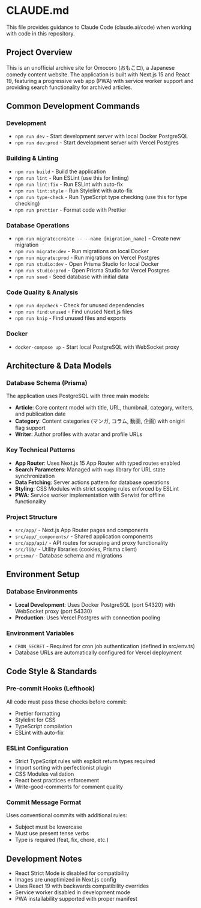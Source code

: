 # CLAUDE.md

This file provides guidance to Claude Code (claude.ai/code) when working with code in this repository.

## Project Overview

This is an unofficial archive site for Omocoro (おもこロ), a Japanese comedy content website. The application is built with Next.js 15 and React 19, featuring a progressive web app (PWA) with service worker support and providing search functionality for archived articles.

## Common Development Commands

### Development

- `npm run dev` - Start development server with local Docker PostgreSQL
- `npm run dev:prod` - Start development server with Vercel Postgres

### Building & Linting

- `npm run build` - Build the application
- `npm run lint` - Run ESLint (use this for linting)
- `npm run lint:fix` - Run ESLint with auto-fix
- `npm run lint:style` - Run Stylelint with auto-fix
- `npm run type-check` - Run TypeScript type checking (use this for type checking)
- `npm run prettier` - Format code with Prettier

### Database Operations

- `npm run migrate:create -- --name [migration_name]` - Create new migration
- `npm run migrate:dev` - Run migrations on local Docker
- `npm run migrate:prod` - Run migrations on Vercel Postgres
- `npm run studio:dev` - Open Prisma Studio for local Docker
- `npm run studio:prod` - Open Prisma Studio for Vercel Postgres
- `npm run seed` - Seed database with initial data

### Code Quality & Analysis

- `npm run depcheck` - Check for unused dependencies
- `npm run find:unused` - Find unused Next.js files
- `npm run knip` - Find unused files and exports

### Docker

- `docker-compose up` - Start local PostgreSQL with WebSocket proxy

## Architecture & Data Models

### Database Schema (Prisma)

The application uses PostgreSQL with three main models:

- **Article**: Core content model with title, URL, thumbnail, category, writers, and publication date
- **Category**: Content categories (マンガ, コラム, 動画, 企画) with onigiri flag support
- **Writer**: Author profiles with avatar and profile URLs

### Key Technical Patterns

- **App Router**: Uses Next.js 15 App Router with typed routes enabled
- **Search Parameters**: Managed with `nuqs` library for URL state synchronization
- **Data Fetching**: Server actions pattern for database operations
- **Styling**: CSS Modules with strict scoping rules enforced by ESLint
- **PWA**: Service worker implementation with Serwist for offline functionality

### Project Structure

- `src/app/` - Next.js App Router pages and components
- `src/app/_components/` - Shared application components
- `src/app/api/` - API routes for scraping and proxy functionality
- `src/lib/` - Utility libraries (cookies, Prisma client)
- `prisma/` - Database schema and migrations

## Environment Setup

### Database Environments

- **Local Development**: Uses Docker PostgreSQL (port 54320) with WebSocket proxy (port 54330)
- **Production**: Uses Vercel Postgres with connection pooling

### Environment Variables

- `CRON_SECRET` - Required for cron job authentication (defined in src/env.ts)
- Database URLs are automatically configured for Vercel deployment

## Code Style & Standards

### Pre-commit Hooks (Lefthook)

All code must pass these checks before commit:

- Prettier formatting
- Stylelint for CSS
- TypeScript compilation
- ESLint with auto-fix

### ESLint Configuration

- Strict TypeScript rules with explicit return types required
- Import sorting with perfectionist plugin
- CSS Modules validation
- React best practices enforcement
- Write-good-comments for comment quality

### Commit Message Format

Uses conventional commits with additional rules:

- Subject must be lowercase
- Must use present tense verbs
- Type is required (feat, fix, chore, etc.)

## Development Notes

- React Strict Mode is disabled for compatibility
- Images are unoptimized in Next.js config
- Uses React 19 with backwards compatibility overrides
- Service worker disabled in development mode
- PWA installability supported with proper manifest
